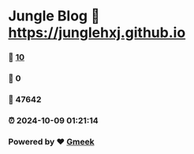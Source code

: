 # Jungle Blog :link: https://junglehxj.github.io 
### :page_facing_up: [10](https://junglehxj.github.io/tag.html) 
### :speech_balloon: 0 
### :hibiscus: 47642 
### :alarm_clock: 2024-10-09 01:21:14 
### Powered by :heart: [Gmeek](https://github.com/Meekdai/Gmeek)
